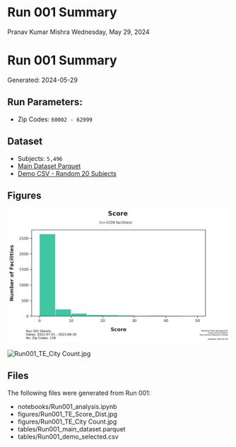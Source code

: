 # Run 001 Summary
Pranav Kumar Mishra
Wednesday, May 29, 2024

# Run 001 Summary

Generated: 2024-05-29

## Run Parameters:

- Zip Codes: `60002 - 62999`

## Dataset

- Subjects: `5,496`
- [Main Dataset
  Parquet](data/analysis/timely_effective/runs/run_001/tables/Run001_main_dataset.parquet)
- [Demo CSV - Random 20
  Subjects](data/analysis/timely_effective/runs/run_001/tables/Run001_demo_selected.csv)

## Figures

![Run001_TE_Score_Dist.jpg](figures/Run001_TE_Score_Dist.jpg)

![Run001_TE_City Count.jpg](figures/Run001_TE_City%20Count.jpg)

## Files

The following files were generated from Run 001:

- notebooks/Run001_analysis.ipynb
- figures/Run001_TE_Score_Dist.jpg
- figures/Run001_TE_City Count.jpg
- tables/Run001_main_dataset.parquet
- tables/Run001_demo_selected.csv
